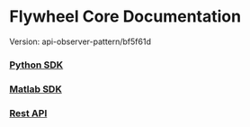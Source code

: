 # Flywheel Core Documentation
Version: api-observer-pattern/bf5f61d

### [Python SDK](python/)

### [Matlab SDK](matlab/)

### [Rest API](swagger/index.html)

